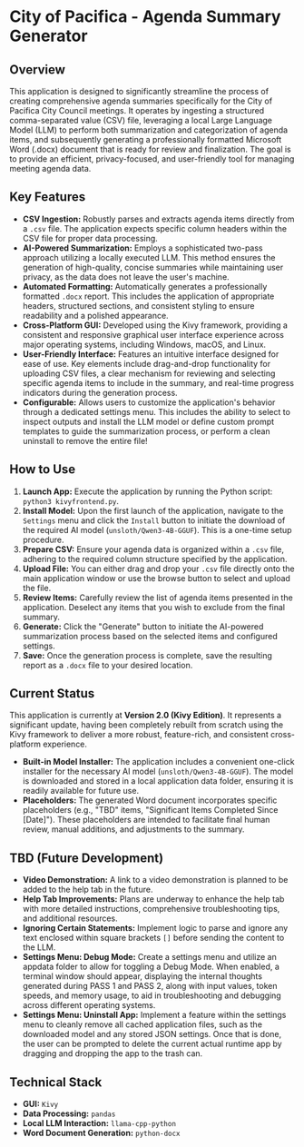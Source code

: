# City of Pacifica - Agenda Summary Generator

## Overview
This application is designed to significantly streamline the process of creating comprehensive agenda summaries specifically for the City of Pacifica City Council meetings. It operates by ingesting a structured comma-separated value (CSV) file, leveraging a local Large Language Model (LLM) to perform both summarization and categorization of agenda items, and subsequently generating a professionally formatted Microsoft Word (.docx) document that is ready for review and finalization. The goal is to provide an efficient, privacy-focused, and user-friendly tool for managing meeting agenda data.

## Key Features
*   **CSV Ingestion:** Robustly parses and extracts agenda items directly from a `.csv` file. The application expects specific column headers within the CSV file for proper data processing.
*   **AI-Powered Summarization:** Employs a sophisticated two-pass approach utilizing a locally executed LLM. This method ensures the generation of high-quality, concise summaries while maintaining user privacy, as the data does not leave the user's machine.
*   **Automated Formatting:** Automatically generates a professionally formatted `.docx` report. This includes the application of appropriate headers, structured sections, and consistent styling to ensure readability and a polished appearance.
*   **Cross-Platform GUI:** Developed using the Kivy framework, providing a consistent and responsive graphical user interface experience across major operating systems, including Windows, macOS, and Linux.
*   **User-Friendly Interface:** Features an intuitive interface designed for ease of use. Key elements include drag-and-drop functionality for uploading CSV files, a clear mechanism for reviewing and selecting specific agenda items to include in the summary, and real-time progress indicators during the generation process.
*   **Configurable:** Allows users to customize the application's behavior through a dedicated settings menu. This includes the ability to select to inspect outputs and install the LLM model or define custom prompt templates to guide the summarization process, or perform a clean uninstall to remove the entire file!

## How to Use
1.  **Launch App:** Execute the application by running the Python script: `python3 kivyfrontend.py`.
2.  **Install Model:** Upon the first launch of the application, navigate to the `Settings` menu and click the `Install` button to initiate the download of the required AI model (`unsloth/Qwen3-4B-GGUF`). This is a one-time setup procedure.
3.  **Prepare CSV:** Ensure your agenda data is organized within a `.csv` file, adhering to the required column structure specified by the application.
4.  **Upload File:** You can either drag and drop your `.csv` file directly onto the main application window or use the browse button to select and upload the file.
5.  **Review Items:** Carefully review the list of agenda items presented in the application. Deselect any items that you wish to exclude from the final summary.
6.  **Generate:** Click the "Generate" button to initiate the AI-powered summarization process based on the selected items and configured settings.
7.  **Save:** Once the generation process is complete, save the resulting report as a `.docx` file to your desired location.

## Current Status
This application is currently at **Version 2.0 (Kivy Edition)**. It represents a significant update, having been completely rebuilt from scratch using the Kivy framework to deliver a more robust, feature-rich, and consistent cross-platform experience.

*   **Built-in Model Installer:** The application includes a convenient one-click installer for the necessary AI model (`unsloth/Qwen3-4B-GGUF`). The model is downloaded and stored in a local application data folder, ensuring it is readily available for future use.
*   **Placeholders:** The generated Word document incorporates specific placeholders (e.g., "TBD" items, "Significant Items Completed Since [Date]"). These placeholders are intended to facilitate final human review, manual additions, and adjustments to the summary.

## TBD (Future Development)
*   **Video Demonstration:** A link to a video demonstration is planned to be added to the help tab in the future.
*   **Help Tab Improvements:** Plans are underway to enhance the help tab with more detailed instructions, comprehensive troubleshooting tips, and additional resources.
*   **Ignoring Certain Statements:** Implement logic to parse and ignore any text enclosed within square brackets `[]` before sending the content to the LLM.
*   **Settings Menu: Debug Mode:** Create a settings menu and utilize an appdata folder to allow for toggling a Debug Mode. When enabled, a terminal window should appear, displaying the internal thoughts generated during PASS 1 and PASS 2, along with input values, token speeds, and memory usage, to aid in troubleshooting and debugging across different operating systems.
*   **Settings Menu: Uninstall App:** Implement a feature within the settings menu to cleanly remove all cached application files, such as the downloaded model and any stored JSON settings. Once that is done, the user can be prompted to delete the current actual runtime app by dragging and dropping the app to the trash can.

## Technical Stack
*   **GUI:** `Kivy`
*   **Data Processing:** `pandas`
*   **Local LLM Interaction:** `llama-cpp-python`
*   **Word Document Generation:** `python-docx`